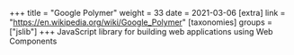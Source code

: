 +++
title = "Google Polymer"
weight = 33
date = 2021-03-06
[extra]
link = "https://en.wikipedia.org/wiki/Google_Polymer"
[taxonomies]
groups = ["jslib"]
+++
JavaScript library for building web applications using Web Components

